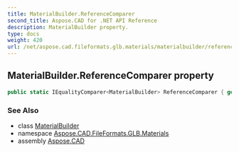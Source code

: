 ```yaml
---
title: MaterialBuilder.ReferenceComparer
second_title: Aspose.CAD for .NET API Reference
description: MaterialBuilder property. 
type: docs
weight: 420
url: /net/aspose.cad.fileformats.glb.materials/materialbuilder/referencecomparer/
---
```

## MaterialBuilder.ReferenceComparer property

```csharp
public static IEqualityComparer<MaterialBuilder> ReferenceComparer { get; }
```

### See Also

* class [MaterialBuilder](../)
* namespace [Aspose.CAD.FileFormats.GLB.Materials](../../materialbuilder/)
* assembly [Aspose.CAD](../../../)


